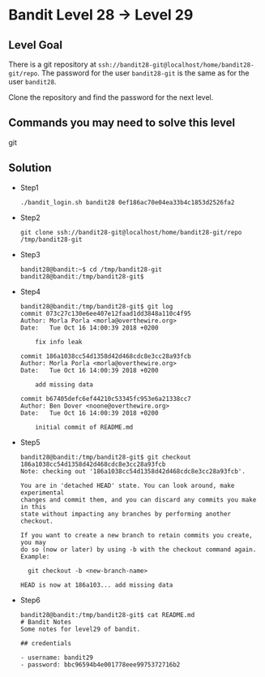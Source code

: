 # Bandit Level 28 → Level 29

## Level Goal

There is a git repository at `ssh://bandit28-git@localhost/home/bandit28-git/repo`. The password for the user `bandit28-git` is the same as for the user `bandit28`.

Clone the repository and find the password for the next level.

## Commands you may need to solve this level

git

## Solution

* Step1

  ```shell
  ./bandit_login.sh bandit28 0ef186ac70e04ea33b4c1853d2526fa2
  ```

* Step2

  ```shell
  git clone ssh://bandit28-git@localhost/home/bandit28-git/repo /tmp/bandit28-git
  ```

* Step3

  ```shell
  bandit28@bandit:~$ cd /tmp/bandit28-git
  bandit28@bandit:/tmp/bandit28-git$
  ```

* Step4

  ```shell
  bandit28@bandit:/tmp/bandit28-git$ git log
  commit 073c27c130e6ee407e12faad1dd3848a110c4f95
  Author: Morla Porla <morla@overthewire.org>
  Date:   Tue Oct 16 14:00:39 2018 +0200
  
      fix info leak
  
  commit 186a1038cc54d1358d42d468cdc8e3cc28a93fcb
  Author: Morla Porla <morla@overthewire.org>
  Date:   Tue Oct 16 14:00:39 2018 +0200
  
      add missing data
  
  commit b67405defc6ef44210c53345fc953e6a21338cc7
  Author: Ben Dover <noone@overthewire.org>
  Date:   Tue Oct 16 14:00:39 2018 +0200
  
      initial commit of README.md
  ```

* Step5

  ```shell
  bandit28@bandit:/tmp/bandit28-git$ git checkout 186a1038cc54d1358d42d468cdc8e3cc28a93fcb
  Note: checking out '186a1038cc54d1358d42d468cdc8e3cc28a93fcb'.
  
  You are in 'detached HEAD' state. You can look around, make experimental
  changes and commit them, and you can discard any commits you make in this
  state without impacting any branches by performing another checkout.
  
  If you want to create a new branch to retain commits you create, you may
  do so (now or later) by using -b with the checkout command again. Example:
  
    git checkout -b <new-branch-name>
  
  HEAD is now at 186a103... add missing data
  ```

* Step6

  ```shell
  bandit28@bandit:/tmp/bandit28-git$ cat README.md
  # Bandit Notes
  Some notes for level29 of bandit.
  
  ## credentials
  
  - username: bandit29
  - password: bbc96594b4e001778eee9975372716b2
  ```